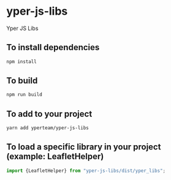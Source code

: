 # yper-js-libs
Yper JS Libs

## To install dependencies
```bash
npm install
```

## To build
```bash
npm run build
```

## To add to your project
```bash
yarn add yperteam/yper-js-libs
```

## To load a specific library in your project (example: LeafletHelper)
```js
import {LeafletHelper} from "yper-js-libs/dist/yper_libs";
```
